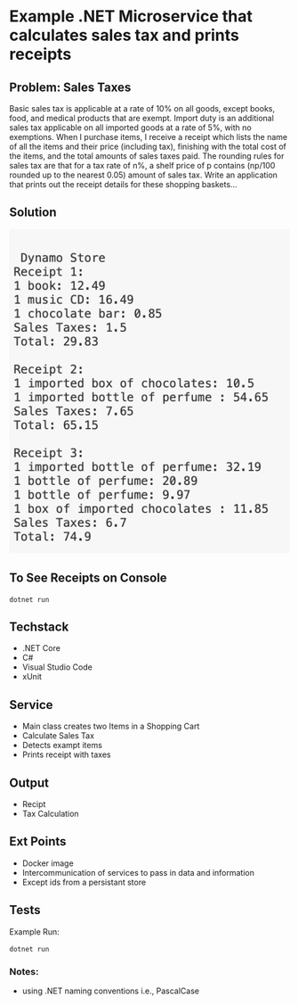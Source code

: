 # Example .NET Microservice that calculates sales tax and prints receipts

## Problem: Sales Taxes
Basic sales tax is applicable at a rate of 10% on all goods, except books, food, and medical products that are exempt. Import duty is an additional sales tax applicable on all imported goods at a rate of 5%, with no exemptions. 
When I purchase items, I receive a receipt which lists the name of all the items and their price (including tax), finishing with the total cost of the items, and the total amounts of sales taxes paid. The rounding rules for sales tax are that for a tax rate of n%, a shelf price of p contains (np/100 rounded up to the nearest 0.05) amount of sales tax. 
Write an application that prints out the receipt details for these shopping baskets... 

## Solution
![Output](output.png)

## To See Receipts on Console
```
dotnet run
```

## Techstack
- .NET Core
- C#
- Visual Studio Code
- xUnit

## Service
- Main class creates two Items in a Shopping Cart
- Calculate Sales Tax
- Detects exampt items
- Prints receipt with taxes

## Output
- Recipt
- Tax Calculation

## Ext Points
- Docker image
- Intercommunication of services to pass in data and information
- Except ids from a persistant store

## Tests
Example Run:
```
dotnet run
```
### Notes:
- using .NET naming conventions i.e., PascalCase